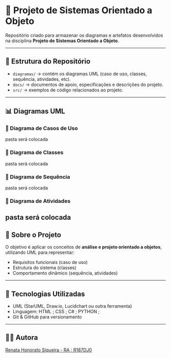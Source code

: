 ﻿# 📌 Projeto de Sistemas Orientado a Objeto

Repositório criado para armazenar os diagramas e artefatos desenvolvidos na disciplina **Projeto de Sistemas Orientado a Objeto**.

---

## 📂 Estrutura do Repositório
- `diagramas/` → contém os diagramas UML (caso de uso, classes, sequência, atividades, etc).
- `docs/` → documentos de apoio, especificações e descrições do projeto.
- `src/` → exemplos de código relacionados ao projeto.

---

## 📊 Diagramas UML

### 🔹 Diagrama de Casos de Uso
pasta será colocada

### 🔹 Diagrama de Classes
pasta será colocada

### 🔹 Diagrama de Sequência
pasta será colocada

### 🔹 Diagrama de Atividades
pasta será colocada
---

## 📖 Sobre o Projeto
O objetivo é aplicar os conceitos de **análise e projeto orientado a objetos**, utilizando UML para representar:

- Requisitos funcionais (caso de uso)
- Estrutura do sistema (classes)
- Comportamento dinâmico (sequência, atividades)

---

## 🚀 Tecnologias Utilizadas
- UML (StarUML, Draw.io, Lucidchart ou outra ferramenta)
- Linguagem: HTML ; CSS ; C# ; PYTHON ;
- Git & GitHub para versionamento

---

## 👩‍💻 Autora
[Renata Honorato Siqueira - RA : R187DJ0](https://github.com/reh2212)


